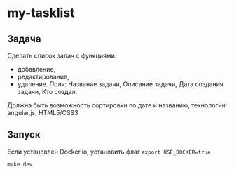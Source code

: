 # my-tasklist

## Задача

Сделать список задач с функциями:
- добавление, 
- редактирование, 
- удаление.
Поля: Название задачи, Описание задачи, Дата создания задачи, Кто создал.

Должна быть возможность сортировки по дате и названию, технологии: angular.js, HTML5/CSS3

## Запуск

Если установлен Docker.io, установить флаг `export USE_DOCKER=true`

```
make dev
```
